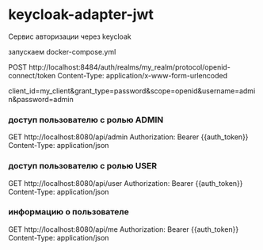 # keycloak-adapter-jwt

Cервис авторизации через keycloak


запускаем docker-compose.yml

POST http://localhost:8484/auth/realms/my_realm/protocol/openid-connect/token
Content-Type: application/x-www-form-urlencoded

client_id=my_client&grant_type=password&scope=openid&username=admin&password=admin




###

### доступ пользователю с ролью ADMIN
GET http://localhost:8080/api/admin
Authorization: Bearer {{auth_token}}
Content-Type: application/json

### доступ пользователю с ролью USER
GET http://localhost:8080/api/user
Authorization: Bearer {{auth_token}}
Content-Type: application/json

### информацию о пользователе
GET http://localhost:8080/api/me
Authorization: Bearer {{auth_token}}
Content-Type: application/json